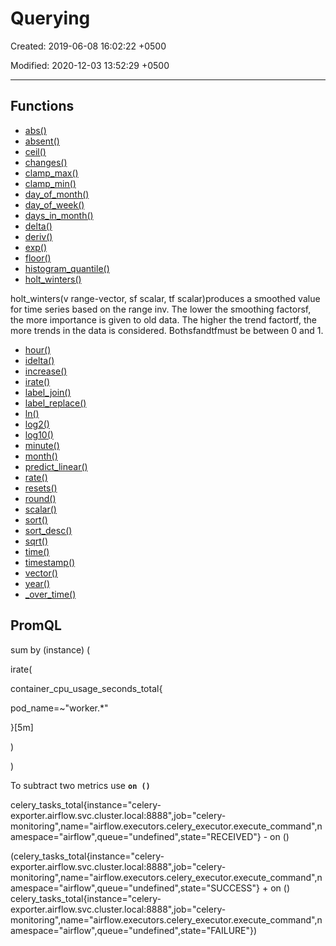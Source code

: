 # Querying

Created: 2019-06-08 16:02:22 +0500

Modified: 2020-12-03 13:52:29 +0500

---

## Functions
-   [abs()](https://prometheus.io/docs/prometheus/latest/querying/functions/#abs)
-   [absent()](https://prometheus.io/docs/prometheus/latest/querying/functions/#absent)
-   [ceil()](https://prometheus.io/docs/prometheus/latest/querying/functions/#ceil)
-   [changes()](https://prometheus.io/docs/prometheus/latest/querying/functions/#changes)
-   [clamp_max()](https://prometheus.io/docs/prometheus/latest/querying/functions/#clamp_max)
-   [clamp_min()](https://prometheus.io/docs/prometheus/latest/querying/functions/#clamp_min)
-   [day_of_month()](https://prometheus.io/docs/prometheus/latest/querying/functions/#day_of_month)
-   [day_of_week()](https://prometheus.io/docs/prometheus/latest/querying/functions/#day_of_week)
-   [days_in_month()](https://prometheus.io/docs/prometheus/latest/querying/functions/#days_in_month)
-   [delta()](https://prometheus.io/docs/prometheus/latest/querying/functions/#delta)
-   [deriv()](https://prometheus.io/docs/prometheus/latest/querying/functions/#deriv)
-   [exp()](https://prometheus.io/docs/prometheus/latest/querying/functions/#exp)
-   [floor()](https://prometheus.io/docs/prometheus/latest/querying/functions/#floor)
-   [histogram_quantile()](https://prometheus.io/docs/prometheus/latest/querying/functions/#histogram_quantile)
-   [holt_winters()](https://prometheus.io/docs/prometheus/latest/querying/functions/#holt_winters)

holt_winters(v range-vector, sf scalar, tf scalar)produces a smoothed value for time series based on the range inv. The lower the smoothing factorsf, the more importance is given to old data. The higher the trend factortf, the more trends in the data is considered. Bothsfandtfmust be between 0 and 1.
-   [hour()](https://prometheus.io/docs/prometheus/latest/querying/functions/#hour)
-   [idelta()](https://prometheus.io/docs/prometheus/latest/querying/functions/#idelta)
-   [increase()](https://prometheus.io/docs/prometheus/latest/querying/functions/#increase)
-   [irate()](https://prometheus.io/docs/prometheus/latest/querying/functions/#irate)
-   [label_join()](https://prometheus.io/docs/prometheus/latest/querying/functions/#label_join)
-   [label_replace()](https://prometheus.io/docs/prometheus/latest/querying/functions/#label_replace)
-   [ln()](https://prometheus.io/docs/prometheus/latest/querying/functions/#ln)
-   [log2()](https://prometheus.io/docs/prometheus/latest/querying/functions/#log2)
-   [log10()](https://prometheus.io/docs/prometheus/latest/querying/functions/#log10)
-   [minute()](https://prometheus.io/docs/prometheus/latest/querying/functions/#minute)
-   [month()](https://prometheus.io/docs/prometheus/latest/querying/functions/#month)
-   [predict_linear()](https://prometheus.io/docs/prometheus/latest/querying/functions/#predict_linear)
-   [rate()](https://prometheus.io/docs/prometheus/latest/querying/functions/#rate)
-   [resets()](https://prometheus.io/docs/prometheus/latest/querying/functions/#resets)
-   [round()](https://prometheus.io/docs/prometheus/latest/querying/functions/#round)
-   [scalar()](https://prometheus.io/docs/prometheus/latest/querying/functions/#scalar)
-   [sort()](https://prometheus.io/docs/prometheus/latest/querying/functions/#sort)
-   [sort_desc()](https://prometheus.io/docs/prometheus/latest/querying/functions/#sort_desc)
-   [sqrt()](https://prometheus.io/docs/prometheus/latest/querying/functions/#sqrt)
-   [time()](https://prometheus.io/docs/prometheus/latest/querying/functions/#time)
-   [timestamp()](https://prometheus.io/docs/prometheus/latest/querying/functions/#timestamp)
-   [vector()](https://prometheus.io/docs/prometheus/latest/querying/functions/#vector)
-   [year()](https://prometheus.io/docs/prometheus/latest/querying/functions/#year)
-   [<aggregation>_over_time()](https://prometheus.io/docs/prometheus/latest/querying/functions/#aggregation_over_time)

## PromQL

sum by (instance) (

irate(

container_cpu_usage_seconds_total{

pod_name=~"worker.*"

}[5m]

)

)

To subtract two metrics use **`on ()`**

celery_tasks_total{instance="celery-exporter.airflow.svc.cluster.local:8888",job="celery-monitoring",name="airflow.executors.celery_executor.execute_command",namespace="airflow",queue="undefined",state="RECEIVED"} - on ()

(celery_tasks_total{instance="celery-exporter.airflow.svc.cluster.local:8888",job="celery-monitoring",name="airflow.executors.celery_executor.execute_command",namespace="airflow",queue="undefined",state="SUCCESS"} + on () celery_tasks_total{instance="celery-exporter.airflow.svc.cluster.local:8888",job="celery-monitoring",name="airflow.executors.celery_executor.execute_command",namespace="airflow",queue="undefined",state="FAILURE"})


